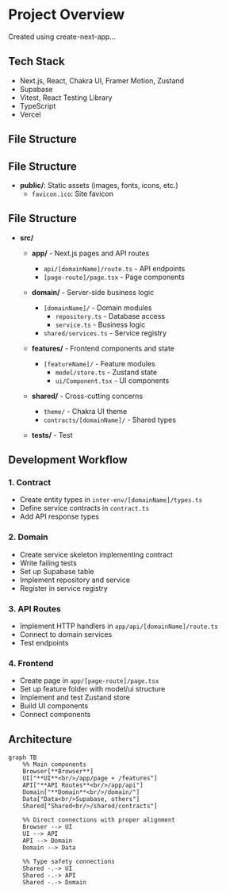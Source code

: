 # Project Overview
Created using create-next-app...

## Tech Stack

- Next.js, React, Chakra UI, Framer Motion, Zustand
- Supabase
- Vitest, React Testing Library
- TypeScript
- Vercel

## File Structure
## File Structure

- **public/**: Static assets (images, fonts, icons, etc.)
  - `favicon.ico`: Site favicon
## File Structure
- **src/**
  - **app/** - Next.js pages and API routes
    - `api/[domainName]/route.ts` - API endpoints
    - `[page-route]/page.tsx` - Page components
  
  - **domain/** - Server-side business logic
    - `[domainName]/` - Domain modules
      - `repository.ts` - Database access
      - `service.ts` - Business logic
    - `shared/services.ts` - Service registry
  
  - **features/** - Frontend components and state
    - `[featureName]/` - Feature modules
      - `model/store.ts` - Zustand state
      - `ui/Component.tsx` - UI components
  
  - **shared/** - Cross-cutting concerns
    - `theme/` - Chakra UI theme
    - `contracts/[domainName]/` - Shared types
  
  - **tests/** - Test

## Development Workflow

### 1. Contract
- Create entity types in `inter-env/[domainName]/types.ts`
- Define service contracts in `contract.ts`
- Add API response types

### 2. Domain
- Create service skeleton implementing contract
- Write failing tests
- Set up Supabase table
- Implement repository and service
- Register in service registry

### 3. API Routes
- Implement HTTP handlers in `app/api/[domainName]/route.ts`
- Connect to domain services
- Test endpoints

### 4. Frontend
- Create page in `app/[page-route]/page.tsx`
- Set up feature folder with model/ui structure
- Implement and test Zustand store
- Build UI components
- Connect components


## Architecture

```mermaid
graph TB
    %% Main components
    Browser[**Browser**]
    UI["**UI**<br/>/app/page + /features"]
    API["**API Routes**<br/>/app/api"]
    Domain["**Domain**<br/>/domain/"]
    Data["Data<br/>Supabase, others"]
    Shared["Shared<br/>/shared/contracts"]
    
    %% Direct connections with proper alignment
    Browser --> UI
    UI --> API
    API --> Domain
    Domain --> Data
    
    %% Type safety connections
    Shared -.-> UI
    Shared -.-> API
    Shared -.-> Domain
    
```
